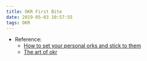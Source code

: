 ```yaml
---
title: OKR First Bite
date: 2019-05-03 10:57:55
tags: OKR
---
```

* Reference:
  * [How to set your personal orks and stick to them](https://medium.com/@jamsusmaximus/how-to-set-your-personal-okrs-and-stick-to-them-632acec44084)
  * [The art of okr](http://eleganthack.com/the-art-of-the-okr/)
